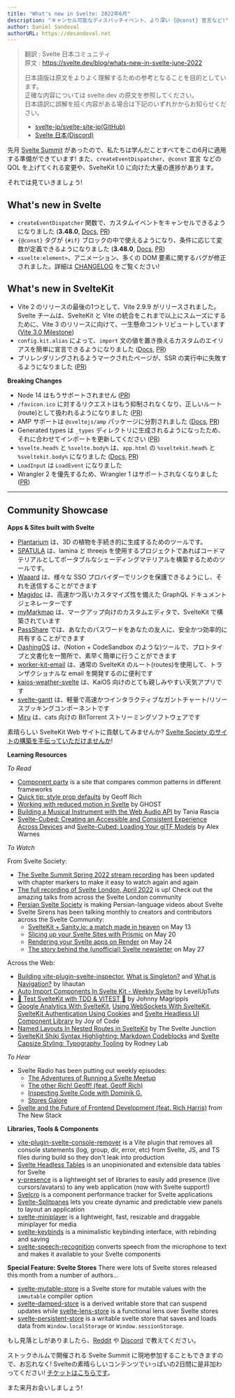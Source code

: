 ```yaml
---
title: "What's new in Svelte: 2022年6月"
description: "キャンセル可能なディスパッチイベント、より深い {@const} 宣言など!"
author: Daniel Sandoval
authorURL: https://desandoval.net
---
```

> 翻訳 : Svelte 日本コミュニティ  
> 原文 : https://svelte.dev/blog/whats-new-in-svelte-june-2022
>
> 日本語版は原文をよりよく理解するための参考となることを目的としています。  
> 正確な内容については svelte.dev の原文を参照してください。  
> 日本語訳に誤解を招く内容がある場合は下記のいずれかからお知らせください。
>
> - [svelte-jp/svelte-site-jp(GitHub)](https://github.com/svelte-jp/svelte-site-jp)
> - [Svelte 日本(Discord)](https://discord.com/invite/YTXq3ZtBbx)

先月 [Svelte Summit](https://www.youtube.com/watch?v=qqj2cBockqE) があったので、私たちは学んだことすべてをこの6月に適用する準備ができています! また、`createEventDispatcher`、`@const` 宣言 などの QOL を上げてくれる変更や、SvelteKit 1.0 に向けた大量の進捗があります。

それでは見ていきましょう!

## What's new in Svelte
- `createEventDispatcher` 関数で、カスタムイベントをキャンセルできるようになりました (**3.48.0**, [Docs](https://svelte.jp/docs#run-time-svelte-createeventdispatcher), [PR](https://github.com/sveltejs/svelte/pull/7064))
- `{@const}` タグが `{#if}` ブロックの中で使えるようになり、条件に応じて変数が定義できるようになりました (**3.48.0**, [Docs](https://svelte.jp/docs#template-syntax-const), [PR](https://github.com/sveltejs/svelte/pull/7451))
- `<svelte:element>`、アニメーション、多くの DOM 要素に関するバグが修正されました。詳細は [CHANGELOG](https://github.com/sveltejs/svelte/blob/master/CHANGELOG.md#3480) をご覧ください!


## What's new in SvelteKit
- Vite 2 のリリースの最後の1つとして、Vite 2.9.9 がリリースされました。Svelte チームは、SvelteKit と Vite の統合をこれまで以上にスムーズにするために、Vite 3 のリリースに向けて、一生懸命コントリビュートしています ([Vite 3.0 Milestone](https://github.com/vitejs/vite/milestone/5))
- `config.kit.alias` によって、`import` 文の値を置き換えるカスタムのエイリアスを簡単に宣言できるようになりました ([Docs](https://kit.svelte.dev/docs/configuration#alias), [PR](https://github.com/sveltejs/kit/pull/4964))
- プリレンダリングされるようマークされたページが、SSR の実行中に失敗するようになりました ([PR](https://github.com/sveltejs/kit/pull/4812))

**Breaking Changes**
- Node 14 はもうサポートされません ([PR](https://github.com/sveltejs/kit/pull/4922))
- `/favicon.ico` に対するリクエストはもう抑制されなくなり、正しいルート(route)として扱われるようになりました ([PR](https://github.com/sveltejs/kit/pull/5046))
- AMP サポートは `@sveltejs/amp` パッケージに分割されました ([Docs](https://kit.svelte.jp/docs/seo#manual-setup-amp), [PR](https://github.com/sveltejs/kit/pull/4710))
- Generated types は `_types` ディレクトリに生成されるようになったため、それに合わせてインポートを更新してください ([PR](https://github.com/sveltejs/kit/pull/4705))
- `%svelte.head%` と `%svelte.body%` は、`app.html` の `%sveltekit.head%` と `%sveltekit.body%` になりました  ([Docs](https://kit.svelte.jp/docs/migrating#project-files-src-template-html), [PR](https://github.com/sveltejs/kit/pull/5016/))
- `LoadInput` は `LoadEvent` になりました
- Wrangler 2 を優先するため、Wrangler 1 はサポートされなくなりました ([PR](https://github.com/sveltejs/kit/pull/4887))

---

## Community Showcase

**Apps & Sites built with Svelte**
- [Plantarium](https://github.com/jim-fx/plantarium) は、3D の植物を手続き的に生成するためのツールです。
- [SPATULA](https://github.com/AlexWarnes/lamina-spatula) は、lamina と threejs を使用するプロジェクトであればコードマテリアルとしてポータブルなシェーディングマテリアルを構築するためのツールです。
- [Waaard](https://waaard.com/) は、様々な SSO プロバイダーでリンクを保護できるようにし、それを送信することができます
- [Magidoc](https://github.com/magidoc-org/magidoc) は、高速かつ高いカスタマイズ性を備えた GraphQL ドキュメントジェネレーターです
- [myMarkmap](https://github.com/eyssette/myMarkmap) は、マークアップ向けのカスタムエディタで、SvelteKit で構築されています
- [PassShare](https://passshare.mynt.pw/) では、あなたのパスワードをあなたの友人に、安全かつ効率的に共有することができます
- [DashingOS](https://beta.dashingos.com/) は、(Notion + CodeSandbox のような)ツールで、プロトタイプと文書化を一箇所で、素早く簡単に行うことができます
- [worker-kit-email](https://github.com/miunau/worker-kit-email) は、通常の SvelteKit のルート(routes)を使用して、トランザクショナルな email を開発するのに便利です
- [kaios-weather-svelte](https://github.com/cyan-2048/kaios-weather-svelte) は、KaiOS 向けのとても親しみやすい天気アプリです
- [svelte-gantt](https://github.com/ANovokmet/svelte-gantt) は、軽量で高速かつインタラクティブなガントチャート/リソースブッキングコンポーネントです
- [Miru](https://github.com/ThaUnknown/miru) は、cats 向けの BitTorrent ストリーミングソフトウェアです

素晴らしい SvelteKit Web サイトに貢献してみませんか? [Svelte Society のサイトの構築を手伝っていただけませんか](https://github.com/svelte-society/sveltesociety.dev/issues)!


**Learning Resources**

_To Read_
- [Component party](https://component-party.dev/) is a site that compares common patterns in different frameworks
- [Quick tip: style prop defaults](https://geoffrich.net/posts/style-prop-defaults/) by Geoff Rich
- [Working with reduced motion in Svelte](https://ghostdev.xyz/posts/working-with-reduced-motion-in-svelte) by GHOST
- [Building a Musical Instrument with the Web Audio API](https://www.taniarascia.com/musical-instrument-web-audio-api/) by Tania Rascia
- [Svelte-Cubed: Creating an Accessible and Consistent Experience Across Devices](https://dev.to/alexwarnes/svelte-cubed-creating-an-accessible-and-consistent-experience-across-devices-42ae) and [Svelte-Cubed: Loading Your glTF Models](https://dev.to/alexwarnes/svelte-cubed-loading-your-gltf-models-14lf) by Alex Warnes

_To Watch_

From Svelte Society:
- [The Svelte Summit Spring 2022 stream recording](https://www.youtube.com/watch?v=qqj2cBockqE) has been updated with chapter markers to make it easy to watch again and again
- [The full recording of Svelte London, April 2022](https://www.youtube.com/watch?v=zIxzJzTnoxA) is up! Check out the amazing talks from across the Svelte London community
- [Persian Svelte Society](https://www.youtube.com/channel/UCfWH9lCsXN3j8oXq8dru82Q) is making Persian-language videos about Svelte
- Svelte Sirens has been talking monthly to creators and contributors across the Svelte Community:
  - [SvelteKit + Sanity.io: a match made in heaven](https://www.youtube.com/watch?v=j0_1hfiEVWA&list=PL8bMgX1kyZThkJ_Rk6AAFI4eY24g5XKwK&index=5) on May 13
  - [Slicing up your Svelte Sites with Prismic](https://www.youtube.com/watch?v=FUbHwwMALkk) on May 20
  - [Rendering your Svelte apps on Render](https://www.youtube.com/watch?v=SnV_hMLVyqs) on May 24
  - [The story behind the (unofficial) Svelte newsletter](https://www.youtube.com/watch?v=aK0xXm3hPxk&list=PL8bMgX1kyZThkJ_Rk6AAFI4eY24g5XKwK&index=7) on May 27


Across the Web:
- [Building vite-plugin-svelte-inspector](https://www.youtube.com/watch?v=udYB24IMtsY), [What is Singleton?](https://www.youtube.com/watch?v=xhi0m1QZue0) and [What is Navigation?](https://www.youtube.com/watch?v=Ym-OnGUps2c) by lihautan
- [Auto Import Components In Svelte Kit - Weekly Svelte](https://www.youtube.com/watch?v=JXvKBtTPr64) by LevelUpTuts
- [🧪 Test SvelteKit with TDD & VITEST 🧪](https://www.youtube.com/watch?v=5bQD3dCoyHA) by Johnny Magrippis
- [Google Analytics With SvelteKit](https://www.youtube.com/watch?v=l-x6H0fnqqQ), [Using WebSockets With SvelteKit](https://www.youtube.com/watch?v=mAcKzdW5fR8), [SvelteKit Authentication Using Cookies](https://www.youtube.com/watch?v=T935Ya4W5X0) and [Svelte Headless UI Component Library](https://www.reddit.com/r/sveltejs/comments/ueu849/svelte_headless_ui_component_library/) by Joy of Code
- [Named Layouts In Nested Routes in SvelteKit](https://www.youtube.com/watch?v=hKg_V3jouLk) by The Svelte Junction
- [SvelteKit Shiki Syntax Highlighting: Markdown Codeblocks](https://rodneylab.com/sveltekit-shiki-syntax-highlighting/) and [Svelte Capsize Styling: Typography Tooling](https://rodneylab.com/svelte-capsize-styling/) by Rodney Lab

_To Hear_
- Svelte Radio has been putting out weekly episodes:
  - [The Adventures of Running a Svelte Meetup](https://www.svelteradio.com/episodes/the-adventures-of-running-a-svelte-meetup)
  - [The other Rich! Geoff! (feat. Geoff Rich)](https://www.svelteradio.com/episodes/the-other-rich-geoff)
  - [Inspecting Svelte Code with Dominik G.](https://www.svelteradio.com/episodes/inspecting-svelte-code-with-dominik-g)
  - [Stores Galore](https://www.svelteradio.com/episodes/stores-galore)
- [Svelte and the Future of Frontend Development (feat. Rich Harris)](https://thenewstack.io/svelte-and-the-future-of-front-end-development/) from The New Stack


**Libraries, Tools & Components**
- [vite-plugin-svelte-console-remover](https://github.com/jhubbardsf/vite-plugin-svelte-console-remover) is a Vite plugin that removes all console statements (log, group, dir, error, etc) from Svelte, JS, and TS files during build so they don't leak into production
- [Svelte Headless Tables](https://github.com/bryanmylee/svelte-headless-table) is an unopinionated and extensible data tables for Svelte
- [y-presence](https://github.com/nimeshnayaju/y-presence) is a lightweight set of libraries to easily add presence (live cursors/avatars) to any web application (now with Svelte support!)
- [Svelcro](https://github.com/oslabs-beta/Svelcro) is a component performance tracker for Svelte applications
- [Svelte-Splitpanes](https://github.com/orefalo/svelte-splitpanes) lets you create dynamic and predictable view panels to layout an application
- [svelte-miniplayer](https://github.com/ThaUnknown/svelte-miniplayer) is a lightweight, fast, resizable and draggable miniplayer for media
- [svelte-keybinds](https://github.com/ThaUnknown/svelte-keybinds) is a minimalistic keybinding interface, with rebinding and saving
- [svelte-speech-recognition](https://github.com/jhubbardsf/svelte-speech-recognition) converts speech from the microphone to text and makes it available to your Svelte components

**Special Feature: Svelte Stores**
There were lots of Svelte stores released this month from a number of authors...

- [svelte-mutable-store](https://github.com/feltcoop/svelte-mutable-store) is a Svelte store for mutable values with the `immutable` compiler option
- [svelte-damped-store](https://github.com/aredridel/svelte-damped-store) is a derived writable store that can suspend updates while [svelte-lens-store](https://github.com/aredridel/svelte-lens-store) is a functional lens over Svelte stores
- [svelte-persistent-store](https://github.com/furudean/svelte-persistent-store) is a writable svelte store that saves and loads data from `Window.localStorage` or `Window.sessionStorage`.


もし見落としがありましたら、[Reddit](https://www.reddit.com/r/sveltejs/) や [Discord](https://discord.com/invite/yy75DKs) で教えてください。

ストックホルムで開催される Svelte Summit に現地参加することもできますので、お忘れなく! Svelteの素晴らしいコンテンツでいっぱいの2日間に是非加わってください! [チケットはこちらです](https://ti.to/svelte/svelte-summit-fall-edition)。

また来月お会いしましょう!
